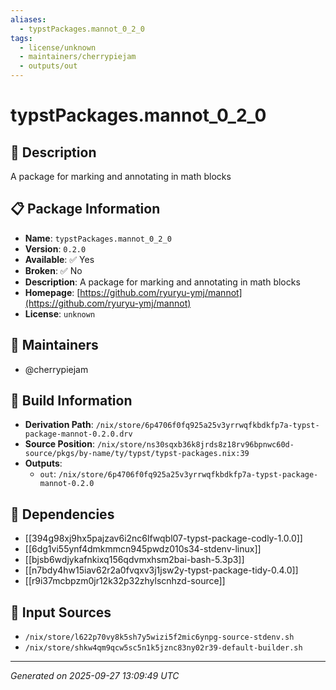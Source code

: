 ```yaml
---
aliases:
  - typstPackages.mannot_0_2_0
tags:
  - license/unknown
  - maintainers/cherrypiejam
  - outputs/out
---
```


# typstPackages.mannot_0_2_0

## 📝 Description

A package for marking and annotating in math blocks

## 📋 Package Information

- **Name**: `typstPackages.mannot_0_2_0`
- **Version**: `0.2.0`
- **Available**: ✅ Yes
- **Broken**: ✅ No
- **Description**: A package for marking and annotating in math blocks
- **Homepage**: [https://github.com/ryuryu-ymj/mannot](https://github.com/ryuryu-ymj/mannot)
- **License**: `unknown`
## 👥 Maintainers

- @cherrypiejam


## 🔧 Build Information

- **Derivation Path**: `/nix/store/6p4706f0fq925a25v3yrrwqfkbdkfp7a-typst-package-mannot-0.2.0.drv`
- **Source Position**: `/nix/store/ns30sqxb36k8jrds8z18rv96bpnwc60d-source/pkgs/by-name/ty/typst/typst-packages.nix:39`
- **Outputs**:
  - `out`:  `/nix/store/6p4706f0fq925a25v3yrrwqfkbdkfp7a-typst-package-mannot-0.2.0`

## 🔗 Dependencies

- [[394g98xj9hx5pajzav6i2nc6lfwqbl07-typst-package-codly-1.0.0]]
- [[6dg1vi55ynf4dmkmmcn945pwdz010s34-stdenv-linux]]
- [[bjsb6wdjykafnkixq156qdvmxhsm2bai-bash-5.3p3]]
- [[n7bdy4hw15iav62r2a0fvqxv3j1jsw2y-typst-package-tidy-0.4.0]]
- [[r9i37mcbpzm0jr12k32p32zhylscnhzd-source]]

## 📁 Input Sources

- `/nix/store/l622p70vy8k5sh7y5wizi5f2mic6ynpg-source-stdenv.sh`
- `/nix/store/shkw4qm9qcw5sc5n1k5jznc83ny02r39-default-builder.sh`

---
*Generated on 2025-09-27 13:09:49 UTC*
